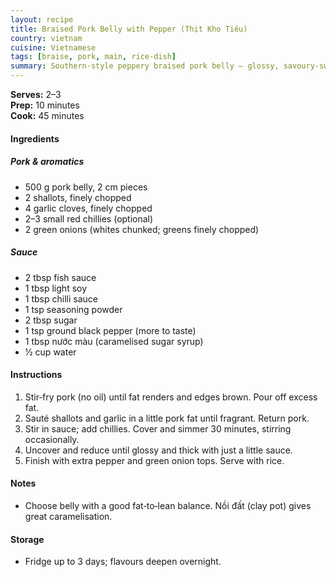 ```yaml
---
layout: recipe
title: Braised Pork Belly with Pepper (Thịt Kho Tiêu)
country: vietnam
cuisine: Vietnamese
tags: [braise, pork, main, rice-dish]
summary: Southern‑style peppery braised pork belly — glossy, savoury‑sweet and made for steamed rice.
---
```

<div class="recipe-meta">
  <strong>Serves:</strong> 2–3<br>
  <strong>Prep:</strong> 10 minutes<br>
  <strong>Cook:</strong> 45 minutes<br>
</div>

<h4>Ingredients</h4>
<h5>Pork & aromatics</h5>
<ul>
<li>500 g pork belly, 2 cm pieces</li>
<li>2 shallots, finely chopped</li>
<li>4 garlic cloves, finely chopped</li>
<li>2–3 small red chillies (optional)</li>
<li>2 green onions (whites chunked; greens finely chopped)</li>
</ul>
<h5>Sauce</h5>
<ul>
<li>2 tbsp fish sauce</li>
<li>1 tbsp light soy</li>
<li>1 tbsp chilli sauce</li>
<li>1 tsp seasoning powder</li>
<li>2 tbsp sugar</li>
<li>1 tsp ground black pepper (more to taste)</li>
<li>1 tbsp nước màu (caramelised sugar syrup)</li>
<li>½ cup water</li>
</ul>

<h4>Instructions</h4>
<ol>
<li>Stir‑fry pork (no oil) until fat renders and edges brown. Pour off excess fat.</li>
<li>Sauté shallots and garlic in a little pork fat until fragrant. Return pork.</li>
<li>Stir in sauce; add chillies. Cover and simmer 30 minutes, stirring occasionally.</li>
<li>Uncover and reduce until glossy and thick with just a little sauce.</li>
<li>Finish with extra pepper and green onion tops. Serve with rice.</li>
</ol>

<h4>Notes</h4>
<ul><li>Choose belly with a good fat‑to‑lean balance. Nồi đất (clay pot) gives great caramelisation.</li></ul>

<h4>Storage</h4>
<ul><li>Fridge up to 3 days; flavours deepen overnight.</li></ul>
